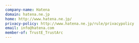 ```yaml
---
company-name: Hatena
domain: hatena.ne.jp
home: http://www.hatena.ne.jp/
privacy-policy: http://www.hatena.ne.jp/rule/privacypolicy
email: info@hatena.com
member-of: TrustE_TrustArc
---
```




